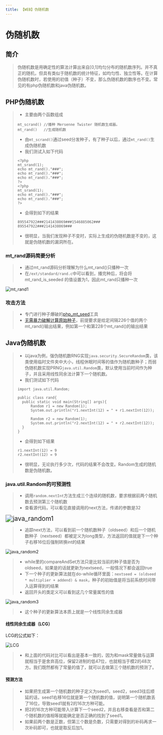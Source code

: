 ```yaml
---
title: 【WEB】伪随机数
---
```


# 伪随机数

## 简介

> 伪随机数是用确定性的算法计算出来自[0,1]均匀分布的随机数序列。并不真正的随机，但具有类似于随机数的统计特征，如均匀性、独立性等。在计算伪随机数时，若使用的初值（种子）不变，那么伪随机数的数序也不变。常见的有php伪随机数和java伪随机数。 

## PHP伪随机数

> - 主要由两个函数组成
>
> ```
> mt_scrand() //播种 Mersenne Twister 随机数生成器。
> mt_rand()   //生成随机数
> ```
>
> - 由`mt_scrand()`通过seed分发种子，有了种子以后，通过`mt_rand()`生成伪随机数
> - 我们测试入如下代码
>
> ```
> <?php  
> mt_srand(1);    
> echo mt_rand()."###";
> echo mt_rand()."###";
> echo mt_rand()."###";
> ?>  
> <?php  
> mt_srand(1);    
> echo mt_rand()."###";
> echo mt_rand()."###";
> ?> 
> ```
>
> - 会得到如下的结果
>
> ```
> 895547922###2141438069###1546885062###  
> 895547922###2141438069### 
> ```
>
> - 很明显，当我们发现种子不变时，实际上生成的伪随机数是不变的，这就是伪随机数的漏洞所在。

### mt_rand源码简要分析

> - 通过mt_rand源码分析理解为什么mt_rand()只播种一次
> - 在`/ext/standard/rand.c`中可以看到，播完种后，将会将 mt_rand_is_seeded 的值设置为1，因此mt_rand只播种一次 

![mt_rand1](/assets/wgpsec/images/PRF/mt_rand1.jpg)

### 攻击方法

> - 专门进行种子爆破的[php_mt_seed](https://www.openwall.com/php_mt_seed/)工具
> - [无需暴力破解计算原始种子](https://www.anquanke.com/post/id/196831)，前提要求是给定间隔226个值的两个mt_rand()输出结果，例如第一个和第228个mt_rand()的输出结果

## Java伪随机数

> - 以java为例，强伪随机数RNG实现`java.security.SecureRandom`类，该类使用临时文件夹中大小，线程休眠时间等的值作为随机数种子；而弱伪随机数实现PRNG`java.util.Random`类，默认使用当前时间作为种子，并且采用线性同余法计算下一个随机数。 
> - 我们测试如下代码
>
> ```
> import java.util.Random;
> 
> public class rand{
> 	public static void main(String[] args){
> 		Random r1 = new Random(1);
> 		System.out.println("r1.nextInt(12) = " + r1.nextInt(12));
> 		
> 		Random r2 = new Random(1);
> 		System.out.println("r2.nextInt(12) = " + r2.nextInt(12));
> 	}
> }
> ```
>
> - 会得到如下结果
>
> ```
> r1.nextInt(12) = 9
> r2.nextInt(12) = 9
> ```
>
> - 很明显，无论执行多少次，代码的结果不会改变。Random生成的随机数是伪随机数。 

### java.util.Random的可预测性

> - 调用`random.nextInt`方法生成三个连续的随机数，要求根据前两个随机数去预测第三个随机数 
> - 查看源代码，可以看见直接调用的next方法，传递的参数是32

<img src="/assets/wgpsec/images/PRF/java_random1.jpg" alt="java_random1" style="zoom:150%;" />

> - 追踪next方法，可以看到前一个随机数种子（oldseed）和后一个随机数种子（nextseed）都被定义为long类型，方法返回的值就是下一个种子右移16位后强制转换int的结果

![java_random2](/assets/wgpsec/images/PRF/java_random2.jpg)

> - while里的compareAndSet方法只是比较当前的种子值是否为oldseed，如果是的话就更新为nextseed，一般情况下都会返回true 
> - 下一个种子的更新算法就在do-while循环里面：`nextseed = (oldseed * multiplier + addend) & mask`，种子的初始值是将当前系统时间带入运算得到的结果
> - 返回开头的类定义可以看到这几个常量属性的值 

![java_random3](/assets/wgpsec/images/PRF/java_random3.jpg)

> -  这个种子的更新算法本质上就是一个线性同余生成器 

#### 线性同余生成器（LCG）

LCG的公式如下：

![LCG](/assets/wgpsec/images/PRF/LCG.jpg)

> - 和上面的代码对比可以看出是基本一致的，因为和mask常量做与运算就相当于是舍弃高位，保留2进制的低47位，也就相当于模2的48次方。我们既然都有了常量的值了，就可以去做第三个随机数的预测了。

#### 预测方法

> - 如果把生成第一个随机数的种子定义为seed1，seed2，seed3往后顺延的话，seed1右移16位就是第一个随机数的值，说明第一个随机数丢了16位，导致seed1就有2的16次方种可能。
> - 把2的16次方种可能带入计算下一个seed2，并且右移查看是否和第二个随机数的值相等就能确定是否正确的找到了seed1。
> - 如果前两个数是正数，但第三个数是负数，只需要对得到的补码再求一次补码即可，也就是取反后加1。